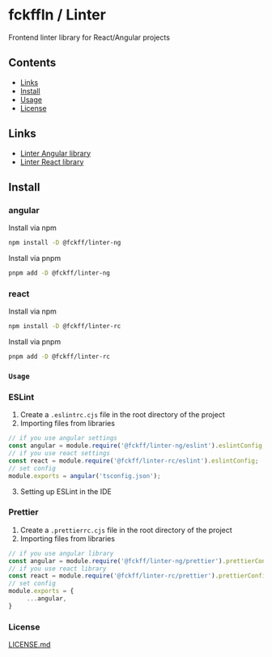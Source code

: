 # fckffln / Linter

Frontend linter library for React/Angular projects

## Contents

- [Links](#links)
- [Install](#install)
- [Usage](#usage)
- [License](#license)

## Links

- [Linter Angular library](projects/angular/README.md)
- [Linter React library](projects/react/README.md)

## Install

### angular

Install via npm
```bash
npm install -D @fckff/linter-ng
```

Install via pnpm 
```bash
pnpm add -D @fckff/linter-ng
```

### react

Install via npm
```bash
npm install -D @fckff/linter-rc
```
Install via pnpm
```bash
pnpm add -D @fckff/linter-rc
```

### `Usage`

### ESLint

1. Create a `.eslintrc.cjs` file in the root directory of the project
2. Importing files from libraries
```js
// if you use angular settings
const angular = module.require('@fckff/linter-ng/eslint').eslintConfig;
// if you use react settings
const react = module.require('@fckff/linter-rc/eslint').eslintConfig;
// set config
module.exports = angular('tsconfig.json');
```
3. Setting up ESLint in the IDE

### Prettier

1. Create a `.prettierrc.cjs` file in the root directory of the project
2. Importing files from libraries
```js
// if you use angular library
const angular = module.require('@fckff/linter-ng/prettier').prettierConfig;
// if you use react library
const react = module.require('@fckff/linter-rc/prettier').prettierConfig;
// set config
module.exports = {
     ...angular,
}
```

### License

[LICENSE.md](LICENSE.md)

